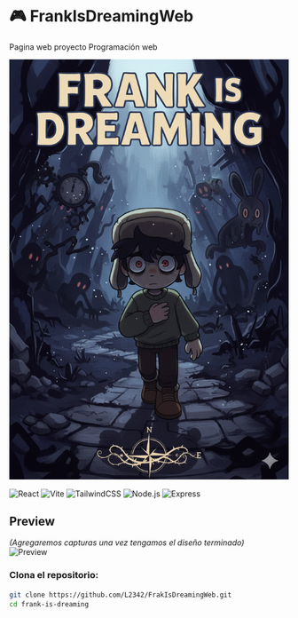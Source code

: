 # 🎮 FrankIsDreamingWeb
Pagina web proyecto Programación web


![Banner del juego](./preview/banner.png)



![React](https://img.shields.io/badge/React-20232A?style=for-the-badge&logo=react&logoColor=61DAFB)
![Vite](https://img.shields.io/badge/Vite-646CFF?style=for-the-badge&logo=vite&logoColor=white)
![TailwindCSS](https://img.shields.io/badge/TailwindCSS-38B2AC?style=for-the-badge&logo=tailwind-css&logoColor=white)
![Node.js](https://img.shields.io/badge/Node.js-339933?style=for-the-badge&logo=node.js&logoColor=white)
![Express](https://img.shields.io/badge/Express-000000?style=for-the-badge&logo=express&logoColor=white)


## Preview
*(Agregaremos capturas una vez tengamos el diseño terminado)*  
![Preview](./preview/mockup.png)




### Clona el repositorio:
```bash
git clone https://github.com/L2342/FrakIsDreamingWeb.git
cd frank-is-dreaming
